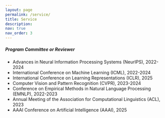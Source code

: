 ```yaml
---
layout: page
permalink: /service/
title: Service
description: 
nav: true
nav_order: 3
---
```


##### Program Committee or Reviewer
- Advances in Neural Information Processing Systems (NeurIPS), 2022-2024
- International Conference on Machine Learning (ICML), 2022-2024
- International Conference on Learning Representations (ICLR), 2025
- Computer Vision and Pattern Recognition (CVPR), 2023-2024
- Conference on Empirical Methods in Natural Language Processing (EMNLP), 2022-2023
- Annual Meeting of the Association for Computational Linguistics (ACL), 2023
- AAAI Conference on Artificial Intelligence (AAAI), 2025